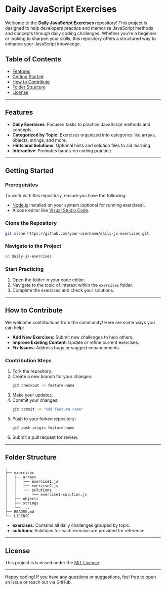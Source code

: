 # Daily JavaScript Exercises

Welcome to the **Daily JavaScript Exercises** repository! This project is designed to help developers practice and memorize JavaScript methods and concepts through daily coding challenges. Whether you're a beginner or looking to sharpen your skills, this repository offers a structured way to enhance your JavaScript knowledge.

## Table of Contents
- [Features](#features)
- [Getting Started](#getting-started)
- [How to Contribute](#how-to-contribute)
- [Folder Structure](#folder-structure)
- [License](#license)

---

## Features
- **Daily Exercises**: Focused tasks to practice JavaScript methods and concepts.
- **Categorized by Topic**: Exercises organized into categories like arrays, objects, strings, and more.
- **Hints and Solutions**: Optional hints and solution files to aid learning.
- **Interactive**: Promotes hands-on coding practice.

---

## Getting Started
### Prerequisites
To work with this repository, ensure you have the following:
- [Node.js](https://nodejs.org/) installed on your system (optional for running exercises).
- A code editor like [Visual Studio Code](https://code.visualstudio.com/).

### Clone the Repository
```bash
git clone https://github.com/your-username/daily-js-exercises.git
```

### Navigate to the Project
```bash
cd daily-js-exercises
```

### Start Practicing
1. Open the folder in your code editor.
2. Navigate to the topic of interest within the `exercises` folder.
3. Complete the exercises and check your solutions.

---

## How to Contribute
We welcome contributions from the community! Here are some ways you can help:
- **Add New Exercises**: Submit new challenges to help others.
- **Improve Existing Content**: Update or refine current exercises.
- **Fix Issues**: Address bugs or suggest enhancements.

### Contribution Steps
1. Fork the repository.
2. Create a new branch for your changes:
   ```bash
   git checkout -b feature-name
   ```
3. Make your updates.
4. Commit your changes:
   ```bash
   git commit -m "Add feature name"
   ```
5. Push to your forked repository:
   ```bash
   git push origin feature-name
   ```
6. Submit a pull request for review.

---

## Folder Structure
```
.
├── exercises
│   ├── arrays
│   │   ├── exercise1.js
│   │   ├── exercise2.js
│   │   └── solutions
│   │       └── exercise1-solution.js
│   ├── objects
│   ├── strings
│   └── ...
├── README.md
└── LICENSE
```
- **exercises**: Contains all daily challenges grouped by topic.
- **solutions**: Solutions for each exercise are provided for reference.

---

## License
This project is licensed under the [MIT License](LICENSE).

---

Happy coding! If you have any questions or suggestions, feel free to open an issue or reach out via GitHub.

